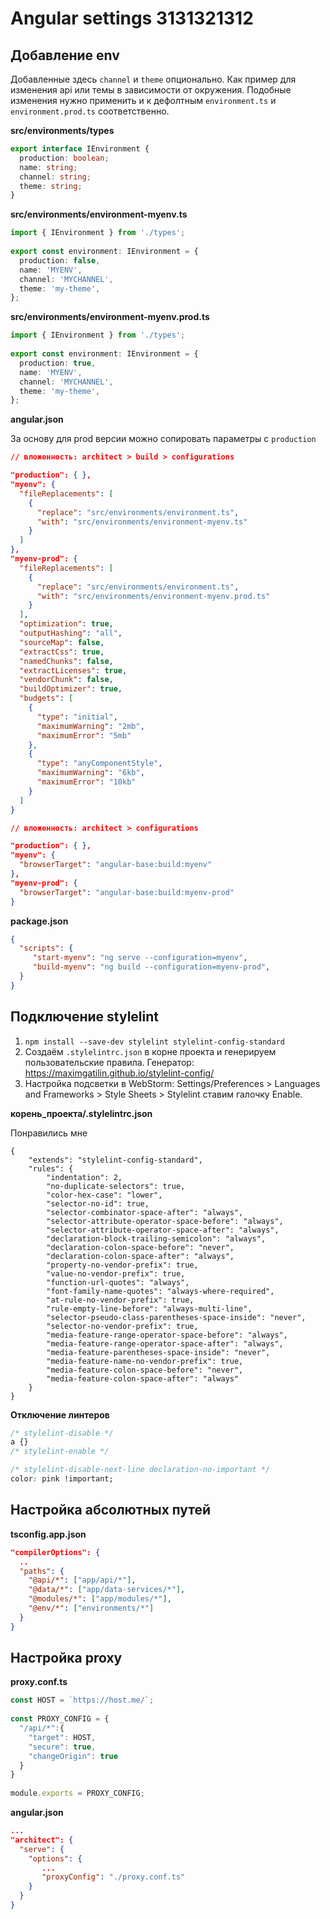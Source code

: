 # Angular settings  3131321312


## Добавление env
Добавленные здесь `channel` и `theme` опционально. Как пример для изменения api или темы в зависимости от окружения. Подобные изменения нужно применить и к дефолтным `environment.ts` и `environment.prod.ts` соответственно.

**src/environments/types**  
```ts
export interface IEnvironment {  
  production: boolean;  
  name: string;  
  channel: string;  
  theme: string;  
}
```
**src/environments/environment-myenv.ts**  
```ts
import { IEnvironment } from './types';  
  
export const environment: IEnvironment = {  
  production: false,  
  name: 'MYENV',  
  channel: 'MYCHANNEL',  
  theme: 'my-theme', 
};
```
**src/environments/environment-myenv.prod.ts**  
```ts
import { IEnvironment } from './types';  
  
export const environment: IEnvironment = {  
  production: true,  
  name: 'MYENV',  
  channel: 'MYCHANNEL',  
  theme: 'my-theme', 
};
```
**angular.json**  

За основу для prod версии можно сопировать параметры с `production`
```json
// вложенность: architect > build > configurations

"production": { },
"myenv": {  
  "fileReplacements": [  
    {  
      "replace": "src/environments/environment.ts",  
      "with": "src/environments/environment-myenv.ts"  
    }  
  ]  
},  
"myenv-prod": {  
  "fileReplacements": [  
    {  
      "replace": "src/environments/environment.ts",  
      "with": "src/environments/environment-myenv.prod.ts"  
    }  
  ],  
  "optimization": true,  
  "outputHashing": "all",  
  "sourceMap": false,  
  "extractCss": true,  
  "namedChunks": false,  
  "extractLicenses": true,  
  "vendorChunk": false,  
  "buildOptimizer": true,  
  "budgets": [  
    {  
      "type": "initial",  
      "maximumWarning": "2mb",  
      "maximumError": "5mb"  
    },  
    {  
      "type": "anyComponentStyle",  
      "maximumWarning": "6kb",  
      "maximumError": "10kb"  
    }  
  ]  
}

// вложенность: architect > configurations

"production": { },
"myenv": {  
  "browserTarget": "angular-base:build:myenv"  
},  
"myenv-prod": {  
  "browserTarget": "angular-base:build:myenv-prod"  
}
```
**package.json**
```json
{
  "scripts": {
     "start-myenv": "ng serve --configuration=myenv",
     "build-myenv": "ng build --configuration=myenv-prod", 
  }
}
```


## Подключение stylelint

1) `npm install --save-dev stylelint stylelint-config-standard`
2) Создаём `.stylelintrc.json` в корне проекта и генерируем пользовательские правила. Генератор: https://maximgatilin.github.io/stylelint-config/
3) Настройка подсветки в WebStorm: Settings/Preferences > Languages and Frameworks > Style Sheets > Stylelint ставим галочку Enable. 

**корень_проекта/.stylelintrc.json**  

Понравились мне  
```
{
    "extends": "stylelint-config-standard",
    "rules": {
        "indentation": 2,
        "no-duplicate-selectors": true,
        "color-hex-case": "lower",
        "selector-no-id": true,
        "selector-combinator-space-after": "always",
        "selector-attribute-operator-space-before": "always",
        "selector-attribute-operator-space-after": "always",
        "declaration-block-trailing-semicolon": "always",
        "declaration-colon-space-before": "never",
        "declaration-colon-space-after": "always",
        "property-no-vendor-prefix": true,
        "value-no-vendor-prefix": true,
        "function-url-quotes": "always",
        "font-family-name-quotes": "always-where-required",
        "at-rule-no-vendor-prefix": true,
        "rule-empty-line-before": "always-multi-line",
        "selector-pseudo-class-parentheses-space-inside": "never",
        "selector-no-vendor-prefix": true,
        "media-feature-range-operator-space-before": "always",
        "media-feature-range-operator-space-after": "always",
        "media-feature-parentheses-space-inside": "never",
        "media-feature-name-no-vendor-prefix": true,
        "media-feature-colon-space-before": "never",
        "media-feature-colon-space-after": "always"
    }
}
```
**Отключение линтеров**
```css
/* stylelint-disable */
a {}
/* stylelint-enable */
```
```css
/* stylelint-disable-next-line declaration-no-important */
color: pink !important;
```

## Настройка абсолютных путей

**tsconfig.app.json**
```json
"compilerOptions": {
  ..
  "paths": {  
    "@api/*": ["app/api/*"],  
    "@data/*": ["app/data-services/*"],  
    "@modules/*": ["app/modules/*"],  
    "@env/*": ["environments/*"]  
  }
}
```

## Настройка proxy  

**proxy.conf.ts**
```ts
const HOST = `https://host.me/`;  
  
const PROXY_CONFIG = {  
  "/api/*":{  
    "target": HOST,  
    "secure": true,  
    "changeOrigin": true  
  }  
}  
  
module.exports = PROXY_CONFIG;
```

**angular.json**
```json
...
"architect": {
  "serve": {
    "options": {
       ...
       "proxyConfig": "./proxy.conf.ts"
    }
  }
}
```
<!--stackedit_data:
eyJoaXN0b3J5IjpbMzU1NTMyMTI4LDgxNjM1NzEyMiwxMzY5Nz
cyMTYsMTY1OTI2MDg5NywtMTI3NjYwMjU3MywtNzkyMjQ5MTQx
LC0yMDkwNzI2MjAsLTE1MjQ2NjUzMDJdfQ==
-->